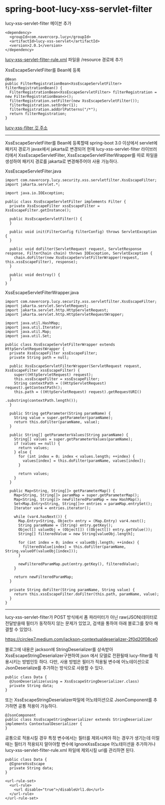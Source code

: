 # spring-boot-lucy-xss-servlet-filter

lucy-xss-servlet-filter 메이븐 추가
```
<dependency>
  <groupId>com.navercorp.lucy</groupId>
  <artifactId>lucy-xss-servlet</artifactId>
  <version>2.0.1</version>
</dependency>
```

[lucy-xss-servlet-filter-rule.xml](https://github.com/naver/lucy-xss-servlet-filter/blob/master/src/test/resources/lucy-xss-servlet-filter-rule.xml) 파일을 /resource 경로에 추가


XssEscapeServletFilter를 Bean에 등록
```
@Bean
public FilterRegistrationBean<XssEscapeServletFilter> filterRegistrationBean() {
  FilterRegistrationBean<XssEscapeServletFilter> filterRegistration = new FilterRegistrationBean<>();
  filterRegistration.setFilter(new XssEscapeServletFilter());
  filterRegistration.setOrder(1);
  filterRegistration.addUrlPatterns("/*");
  return filterRegistration;
}
```

[lucy-xss-filter 깃 주소](https://github.com/naver/lucy-xss-servlet-filter)

---

XssEscapeServletFilter를 Bean에 등록할때 spring-boot 3.0 이상에서 servlet에 패키지 경로가 javax에서 jakarta로 변경되어 현재 lucy-xss-servlet-filter 라이브러리에서 XssEscapeServletFilter, XssEscapeServletFilterWrapper를 따로 파일을 생성하여
패키지 경로를 jakarta로 변경해주어야 사용 가능하다.

XssEscapeServletFilter.java
```
import com.navercorp.lucy.security.xss.servletfilter.XssEscapeFilter;
import jakarta.servlet.*;

import java.io.IOException;

public class XssEscapeServletFilter implements Filter {
  private XssEscapeFilter xssEscapeFilter = XssEscapeFilter.getInstance();

  public XssEscapeServletFilter() {
  }

  public void init(FilterConfig filterConfig) throws ServletException {
  }

  public void doFilter(ServletRequest request, ServletResponse response, FilterChain chain) throws IOException, ServletException {
    chain.doFilter(new XssEscapeServletFilterWrapper(request, this.xssEscapeFilter), response);
  }

  public void destroy() {
  }
}
```

XssEscapeServletFilterWrapper.java
```
import com.navercorp.lucy.security.xss.servletfilter.XssEscapeFilter;
import jakarta.servlet.ServletRequest;
import jakarta.servlet.http.HttpServletRequest;
import jakarta.servlet.http.HttpServletRequestWrapper;

import java.util.HashMap;
import java.util.Iterator;
import java.util.Map;
import java.util.Set;

public class XssEscapeServletFilterWrapper extends HttpServletRequestWrapper {
  private XssEscapeFilter xssEscapeFilter;
  private String path = null;

  public XssEscapeServletFilterWrapper(ServletRequest request, XssEscapeFilter xssEscapeFilter) {
    super((HttpServletRequest) request);
    this.xssEscapeFilter = xssEscapeFilter;
    String contextPath = ((HttpServletRequest) request).getContextPath();
    this.path = ((HttpServletRequest) request).getRequestURI()
                                              .substring(contextPath.length());
  }

  public String getParameter(String paramName) {
    String value = super.getParameter(paramName);
    return this.doFilter(paramName, value);
  }

  public String[] getParameterValues(String paramName) {
    String[] values = super.getParameterValues(paramName);
    if (values == null) {
      return values;
    } else {
      for (int index = 0; index < values.length; ++index) {
        values[index] = this.doFilter(paramName, values[index]);
      }

      return values;
    }
  }

  public Map<String, String[]> getParameterMap() {
    Map<String, String[]> paramMap = super.getParameterMap();
    Map<String, String[]> newFilteredParamMap = new HashMap();
    Set<Map.Entry<String, String[]>> entries = paramMap.entrySet();
    Iterator var4 = entries.iterator();

    while (var4.hasNext()) {
      Map.Entry<String, Object> entry = (Map.Entry) var4.next();
      String paramName = (String) entry.getKey();
      Object[] valueObj = (Object[]) ((Object[]) entry.getValue());
      String[] filteredValue = new String[valueObj.length];

      for (int index = 0; index < valueObj.length; ++index) {
        filteredValue[index] = this.doFilter(paramName, String.valueOf(valueObj[index]));
      }

      newFilteredParamMap.put(entry.getKey(), filteredValue);
    }

    return newFilteredParamMap;
  }

  private String doFilter(String paramName, String value) {
    return this.xssEscapeFilter.doFilter(this.path, paramName, value);
  }
}
```

---
lucy-xss-servlet-filter가 POST 방식에서 폼 파라미터가 아닌 raw(JSON)데이터로 전달받을때 필터가 동작하지 않는 문제가 있었고, 검색을 통하여 아래 블로그를 찾아 해결할 수 있었다.

https://circlee7.medium.com/jackson-contextualdeserializer-2f0d20f08ce0

블로그에 내용은 jackson에 StringDeserializer를 상속받아 XssEscapeStringDeserializer구현하여 json 에서 모델로 전환될때 lucy-filter를 적용시키는 방법인듯 하다.
다만, 사용 방법은 필터가 적용될 변수에 어노테이션으로 JsonDeserialize를 추가하는 방식으로 사용할 수 있다.
```
public class Data {
  @JsonDeserialize(using = XssEscapeStringDeserializer.class)
  private String data;
}
```

또는 XssEscapeStringDeserializer파일에 어노테이션으로 JsonComponent를 추가하면 공통 적용이 가능하다.
```
@JsonComponent
public class XssEscapeStringDeserializer extends StringDeserializer implements ContextualDeserializer {
}
```

공통으로 적용시킬 경우 특정 변수에서는 필터를 제외시켜야 하는 경우가 생기는데 이럴때는 필터가 적용되지 말아야할 변수에 IgnoreXssEscape 어노테이션을 추가하거나 lucy-xss-servlet-filter-rule.xml 파일에 제외시킬 url를 관리하면 된다.
```
public class Data {
  @IgnoreXssEscape
  private String data;
}
```
```
<url-rule-set>
  <url-rule>
    <url disable="true">/disableUrl1.do</url>
  </url-rule>
</url-rule-set>
```
